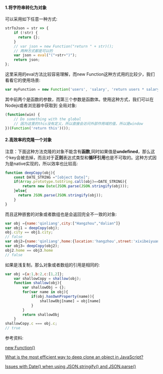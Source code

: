 #### 1.将字符串转化为对象
可以采用如下任意一种方式:
```js
strToJson = str => {
    if (!str) {
      return {};
    }
    // var json = new Function("return " + str)();
    // 两种方式都是可以的
    var json = eval("("+str+")");
    return json;
};
```
这里采用的eval方法比较容易理解，而new Function这种方式用的比较少，我们看看它的使用场景:
```js
var myFunction = new Function('users', 'salary', 'return users * salary');
```
其中前两个是函数的参数，而第三个参数是函数体。使用这种方式，我们可以在Nodejs或者浏览器中获取到
全局对象:
```js
(function(win) {
    // Do something with the global
    // 因为这里的this没有定义，所以直接会访问外部作用域的值，所以是window
})(Function('return this')());
```

#### 2.高效率的克隆一个对象
注意：下面这种方法克隆的对象不能含有**函数**,同时如果值是**undefined**，那么这个key会被去掉，而且对于**正则**表达式类型和**循环引用**也是不可取的。这种方式因为是native实现的，所以效率也比较高:
```js
function deepCopy(obj){
    const DATE_STRING ="[object Date]";
    if(Array.prototype.toString.call(obj)==DATE_STRING){
        return new Date(JSON.parse(JSON.stringify(obj)));
    }else{
      return JSON.parse(JSON.stringify(obj));
    }
}
```
而且这种嵌套的对象或者数组也是会返回完全不一致的对象:
```js
var obj ={name:'qinliang',city:["Hangzhou","dalian"]}
var obj1 = deepCopy(obj);
obj.city == obj1.city;
// false
var obj2={name:'qinliang',home:{location:'hangzhou',street:'xixibeiyuan'}}
var obj3= deepCopy(obj2);
obj2.home == obj3.home
// false
```
如果是浅复制，那么对象或者数组的引用是相同的:
```js
var obj ={a:1,b:2,c:[1,2]};
    var shallowCopy = shallow(obj);
    function shallow(obj){
        var shallowObj = {};
        for(var name in obj){
            if(obj.hasOwnProperty(name)){
                shallowObj[name] = obj[name]
            }
        }
        return shallowObj
    }
shallowCopy.c === obj.c;
// true
```


参考资料:

[new Function()](https://davidwalsh.name/new-function)

[What is the most efficient way to deep clone an object in JavaScript?](https://stackoverflow.com/questions/122102/what-is-the-most-efficient-way-to-deep-clone-an-object-in-javascript)

[Issues with Date() when using JSON.stringify() and JSON.parse()](https://stackoverflow.com/questions/11491938/issues-with-date-when-using-json-stringify-and-json-parse/11491993#11491993)
